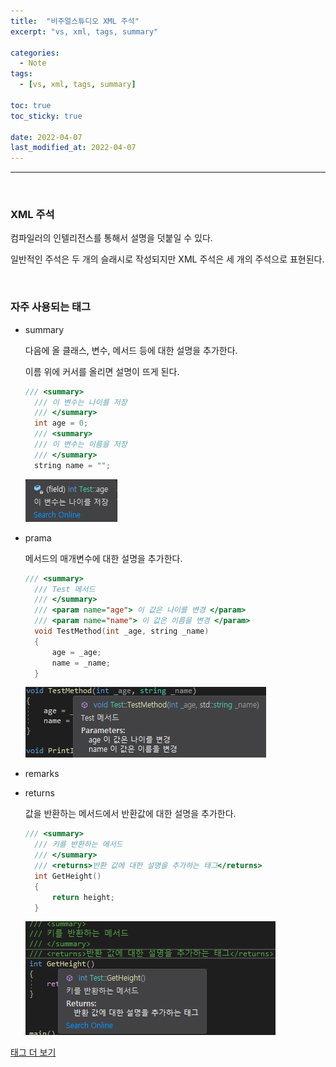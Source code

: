 ```yaml
---
title:  "비주얼스튜디오 XML 주석"
excerpt: "vs, xml, tags, summary"

categories:
  - Note
tags:
  - [vs, xml, tags, summary]

toc: true
toc_sticky: true
 
date: 2022-04-07 
last_modified_at: 2022-04-07
---
```


***

<br>

### XML 주석

컴파일러의 인텔리전스를 통해서 설명을 덧붙일 수 있다.

일반적인 주석은 두 개의 슬래시로 작성되지만 XML 주석은 세 개의 주석으로 표현된다.

<br>

### 자주 사용되는 태그

* summary

  다음에 올 클래스, 변수, 메서드 등에 대한 설명을 추가한다.

  이름 위에 커서를 올리면 설명이 뜨게 된다. 

  ```cpp
  /// <summary>
	/// 이 변수는 나이를 저장
	/// </summary>
	int age = 0;
	/// <summary>
	/// 이 변수는 이름을 저장
	/// </summary>
	string name = "";
  ```

  ![summary](/assets/images/20220407_Posting/summary.png)
  <br>

* prama

  메서드의 매개변수에 대한 설명을 추가한다.

  ```cpp
  /// <summary>
	/// Test 메서드
	/// </summary>
	/// <param name="age"> 이 값은 나이를 변경 </param>
	/// <param name="name"> 이 값은 이름을 변경 </param>
	void TestMethod(int _age, string _name)
	{
		age = _age;
		name = _name;
	}
  ```

  ![param](/assets/images/20220407_Posting/param.png)
  <br>

* remarks

* returns

  값을 반환하는 메서드에서 반환값에 대한 설명을 추가한다.

  ```cpp
  /// <summary>
	/// 키를 반환하는 메서드
	/// </summary>
	/// <returns>반환 값에 대한 설명을 추가하는 태그</returns>
	int GetHeight()
	{
		return height;
	}
  ```

  ![returns](/assets/images/20220407_Posting/returns.png)
  <br>


<a href="https://docs.microsoft.com/en-us/dotnet/csharp/language-reference/xmldoc/recommended-tags#remarks">태그 더 보기</a>
